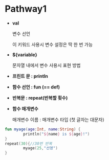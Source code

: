 # Pathway1

- **val**

    변수 선언

    이 키워드 사용시 변수 설정은 딱 한 번 가능

- **${variable}**

    문자열 내에서 변수 사용시 표현 방법

- **프린트 문 : println**
- **함수 선언 : fun (== def)**
- **반복문 : repeat(반복할 횟수)**
- **함수 매개변수**

    매개변수 이름 : 매개변수 타입 (첫 글자는 대문자)

```kotlin
fun myage(age:Int, name:String) {
		println("${name} is ${age}!")
}
repeat(30){//30번 반복
		myage(25,"선영")
}
```